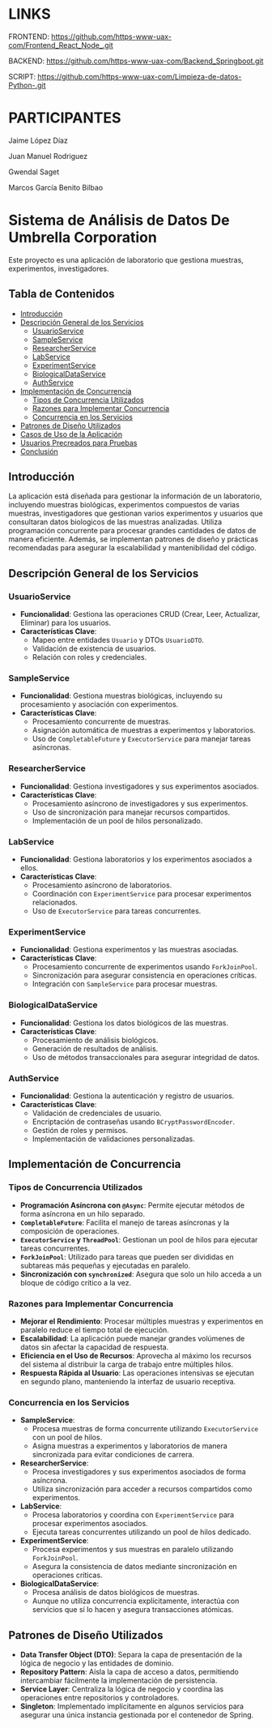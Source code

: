 # LINKS

FRONTEND: https://github.com/https-www-uax-com/Frontend_React_Node_.git

BACKEND: https://github.com/https-www-uax-com/Backend_Springboot.git

SCRIPT: https://github.com/https-www-uax-com/Limpieza-de-datos-Python-.git

# PARTICIPANTES

Jaime López Díaz

Juan Manuel Rodriguez

Gwendal Saget

Marcos García Benito Bilbao


# Sistema de Análisis de Datos De Umbrella Corporation

Este proyecto es una aplicación de laboratorio que gestiona muestras, experimentos, investigadores.

## Tabla de Contenidos

* [Introducción](#introducci%C3%B3n)
* [Descripción General de los Servicios](#descripci%C3%B3n-general-de-los-servicios)
  * [UsuarioService](#usuarioservice)
  * [SampleService](#sampleservice)
  * [ResearcherService](#researcherservice)
  * [LabService](#labservice)
  * [ExperimentService](#experimentservice)
  * [BiologicalDataService](#biologicaldataservice)
  * [AuthService](#authservice)
* [Implementación de Concurrencia](#implementaci%C3%B3n-de-concurrencia)
  * [Tipos de Concurrencia Utilizados](#tipos-de-concurrencia-utilizados)
  * [Razones para Implementar Concurrencia](#razones-para-implementar-concurrencia)
  * [Concurrencia en los Servicios](#concurrencia-en-los-servicios)
* [Patrones de Diseño Utilizados](#patrones-de-dise%C3%B1o-utilizados)
* [Casos de Uso de la Aplicación](#casos-de-uso-de-la-aplicaci%C3%B3n)
* [Usuarios Precreados para Pruebas](#usuarios-precreados-para-pruebas)
* [Conclusión](#conclusi%C3%B3n)

## Introducción

La aplicación está diseñada para gestionar la información de un laboratorio, incluyendo muestras biológicas, experimentos compuestos de varias muestras, investigadores que gestionan varios experimentos y usuarios que consultaran datos biologicos de las muestras analizadas. Utiliza programación concurrente para procesar grandes cantidades de datos de manera eficiente. Además, se implementan patrones de diseño y prácticas recomendadas para asegurar la escalabilidad y mantenibilidad del código.

## Descripción General de los Servicios

### UsuarioService

* **Funcionalidad**: Gestiona las operaciones CRUD (Crear, Leer, Actualizar, Eliminar) para los usuarios.
* **Características Clave**:
  * Mapeo entre entidades `Usuario` y DTOs `UsuarioDTO`.
  * Validación de existencia de usuarios.
  * Relación con roles y credenciales.


### SampleService

* **Funcionalidad**: Gestiona muestras biológicas, incluyendo su procesamiento y asociación con experimentos.
* **Características Clave**:
  * Procesamiento concurrente de muestras.
  * Asignación automática de muestras a experimentos y laboratorios.
  * Uso de `CompletableFuture` y `ExecutorService` para manejar tareas asíncronas.


### ResearcherService

* **Funcionalidad**: Gestiona investigadores y sus experimentos asociados.
* **Características Clave**:
  * Procesamiento asíncrono de investigadores y sus experimentos.
  * Uso de sincronización para manejar recursos compartidos.
  * Implementación de un pool de hilos personalizado.


### LabService

* **Funcionalidad**: Gestiona laboratorios y los experimentos asociados a ellos.
* **Características Clave**:
  * Procesamiento asíncrono de laboratorios.
  * Coordinación con `ExperimentService` para procesar experimentos relacionados.
  * Uso de `ExecutorService` para tareas concurrentes.


### ExperimentService

* **Funcionalidad**: Gestiona experimentos y las muestras asociadas.
* **Características Clave**:
  * Procesamiento concurrente de experimentos usando `ForkJoinPool`.
  * Sincronización para asegurar consistencia en operaciones críticas.
  * Integración con `SampleService` para procesar muestras.


### BiologicalDataService

* **Funcionalidad**: Gestiona los datos biológicos de las muestras.
* **Características Clave**:
  * Procesamiento de análisis biológicos.
  * Generación de resultados de análisis.
  * Uso de métodos transaccionales para asegurar integridad de datos.


### AuthService

* **Funcionalidad**: Gestiona la autenticación y registro de usuarios.
* **Características Clave**:
  * Validación de credenciales de usuario.
  * Encriptación de contraseñas usando `BCryptPasswordEncoder`.
  * Gestión de roles y permisos.
  * Implementación de validaciones personalizadas.

## Implementación de Concurrencia

### Tipos de Concurrencia Utilizados

* **Programación Asíncrona con `@Async`**: Permite ejecutar métodos de forma asíncrona en un hilo separado.
* **`CompletableFuture`**: Facilita el manejo de tareas asíncronas y la composición de operaciones.
* **`ExecutorService` y `ThreadPool`**: Gestionan un pool de hilos para ejecutar tareas concurrentes.
* **`ForkJoinPool`**: Utilizado para tareas que pueden ser divididas en subtareas más pequeñas y ejecutadas en paralelo.
* **Sincronización con `synchronized`**: Asegura que solo un hilo acceda a un bloque de código crítico a la vez.

### Razones para Implementar Concurrencia

* **Mejorar el Rendimiento**: Procesar múltiples muestras y experimentos en paralelo reduce el tiempo total de ejecución.
* **Escalabilidad**: La aplicación puede manejar grandes volúmenes de datos sin afectar la capacidad de respuesta.
* **Eficiencia en el Uso de Recursos**: Aprovecha al máximo los recursos del sistema al distribuir la carga de trabajo entre múltiples hilos.
* **Respuesta Rápida al Usuario**: Las operaciones intensivas se ejecutan en segundo plano, manteniendo la interfaz de usuario receptiva.

### Concurrencia en los Servicios

* **SampleService**:
  * Procesa muestras de forma concurrente utilizando `ExecutorService` con un pool de hilos.
  * Asigna muestras a experimentos y laboratorios de manera sincronizada para evitar condiciones de carrera.
* **ResearcherService**:
  * Procesa investigadores y sus experimentos asociados de forma asíncrona.
  * Utiliza sincronización para acceder a recursos compartidos como experimentos.
* **LabService**:
  * Procesa laboratorios y coordina con `ExperimentService` para procesar experimentos asociados.
  * Ejecuta tareas concurrentes utilizando un pool de hilos dedicado.
* **ExperimentService**:
  * Procesa experimentos y sus muestras en paralelo utilizando `ForkJoinPool`.
  * Asegura la consistencia de datos mediante sincronización en operaciones críticas.
* **BiologicalDataService**:
  * Procesa análisis de datos biológicos de muestras.
  * Aunque no utiliza concurrencia explícitamente, interactúa con servicios que sí lo hacen y asegura transacciones atómicas.

## Patrones de Diseño Utilizados

* **Data Transfer Object (DTO)**: Separa la capa de presentación de la lógica de negocio y las entidades de dominio.
* **Repository Pattern**: Aísla la capa de acceso a datos, permitiendo intercambiar fácilmente la implementación de persistencia.
* **Service Layer**: Centraliza la lógica de negocio y coordina las operaciones entre repositorios y controladores.
* **Singleton**: Implementado implícitamente en algunos servicios para asegurar una única instancia gestionada por el contenedor de Spring.
